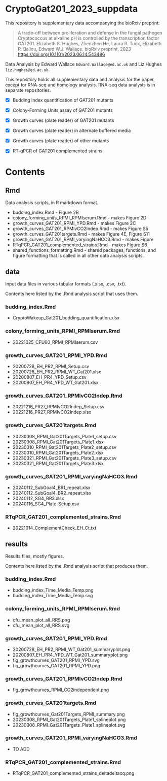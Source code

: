 # CryptoGat201_2023_suppdata

This repository is supplementary data accompanying the bioRxiv preprint:

> A trade-off between proliferation and defense in the fungal pathogen Cryptococcus at alkaline pH is controlled by the transcription factor GAT201.
> Elizabeth S. Hughes, Zhenzhen He, Laura R. Tuck, Elizabeth R. Ballou, Edward W.J. Wallace.
> bioRxiv preprint, 2023
> https://doi.org/10.1101/2023.06.14.543486

Data Analysis by Edward Wallace `Edward.Wallace@ed.ac.uk` and Liz Hughes `liz.hughes@ed.ac.uk`.

This repository holds all supplementary data and analysis for the paper, except for RNA-seq and homology analysis.
RNA-seq data analysis is in separate repositories.

- [x] Budding index quantification of GAT201 mutants
- [x] Colony-Forming Units assay of GAT201 mutants 
- [x] Growth curves (plate reader) of GAT201 mutants
- [x] Growth curves (plate reader) in alternate buffered media
- [x] Growth curves (plate reader) of other mutants
- [x] RT-qPCR of GAT201 complemented strains


# Contents

## Rmd

Data analysis scripts, in R markdown format.

- budding_index.Rmd - Figure 2B
- colony_forming_units_RPMI_RPMIserum.Rmd - makes Figure 2D
- growth_curves_GAT201_RPMI_YPD.Rmd - makes Figure 2C
- growth_curves_GAT201_RPMIvCO2Indep.Rmd - makes Figure S5
- growth_curves_GAT201targets.Rmd - makes Figure 4E, Figure S11
- growth_curves_GAT201_RPMI_varyingNaHCO3.Rmd - makes Figure
- RTqPCR_GAT201_complemented_strains.Rmd - makes Figure S6
- shared_functions_formatting.Rmd - shared packages, functions, and figure formatting that is called in all other data analysis scripts.

## data

Input data files in various tabular formats (.xlsx, .csv, .txt).

Contents here listed by the .Rmd analysis script that uses them.

### budding_index.Rmd

- CryptoWakeup_Gat201_budding_quantification.xlsx

### colony_forming_units_RPMI_RPMIserum.Rmd

- 20221025_CFU60_RPMI_RPMIserum.csv

### growth_curves_GAT201_RPMI_YPD.Rmd

- 20200728_EH_PR2_RPMI_Setup.csv
- 20200728_EH_PR2_RPMI_WT_Gat201.xlsx
- 20200807_EH_PR4_YPD_Setup.csv
- 20200807_EH_PR4_YPD_WT_Gat201.xlsx

### growth_curves_GAT201_RPMIvCO2Indep.Rmd

- 20221216_PR27_RPMIvCO2Indep_Setup.csv
- 20221216_PR27_RPMIvCO2Indep.xlsx

### growth_curves_GAT201targets.Rmd

- 20230308_RPMI_Gat201Targets_Plate1_setup.csv
- 20230308_RPMI_Gat201Targets_Plate1.xlsx
- 20230310_RPMI_Gat201Targets_Plate2_setup.csv
- 20230310_RPMI_Gat201Targets_Plate2.xlsx
- 20230321_RPMI_Gat201Targets_Plate3_setup.csv
- 20230321_RPMI_Gat201Targets_Plate3.xlsx

### growth_curves_GAT201_RPMI_varyingNaHCO3.Rmd

- 20240112_SubGoal4_BR1_repeat.xlsx
- 20240112_SubGoal4_BR2_repeat.xlsx
- 20240112_SG4_BR3.xlsx
- 20240116_SG4_Plate-Setup.csv

### RTqPCR_GAT201_complemented_strains.Rmd

- 20221014_ComplementCheck_EH_Ct.txt


## results

Results files, mostly figures.

Contents here listed by the .Rmd analysis script that produces them.

### budding_index.Rmd

- budding_index_Time_Media_Temp.png
- budding_index_Time_Media_Temp.svg

### colony_forming_units_RPMI_RPMIserum.Rmd

- cfu_mean_plot_all_RRS.png
- cfu_mean_plot_all_RRS.svg

### growth_curves_GAT201_RPMI_YPD.Rmd

- 20200728_EH_PR2_RPMI_WT_Gat201_summaryplot.png
- 20200807_EH_PR4_YPD_WT_Gat201_summaryplot.png
- fig_growthcurves_GAT201_RPMI_YPD.svg
- fig_growthcurves_GAT201_RPMI_YPD.png

### growth_curves_GAT201_RPMIvCO2Indep.Rmd

- fig_growthcurves_RPMI_CO2independent.png

### growth_curves_GAT201targets.Rmd

- fig_growthcurves_Gat201Targets_RPMI_summary.png
- 20230308_RPMI_Gat201Targets_Plate1_splineplot.png
- 20230308_RPMI_Gat201Targets_Plate1_splineplot.svg


### growth_curves_GAT201_RPMI_varyingNaHCO3.Rmd

- TO ADD

### RTqPCR_GAT201_complemented_strains.Rmd

- RTqPCR_GAT201_complemented_strains_deltadeltacq.png

